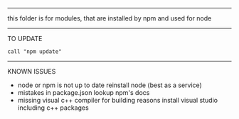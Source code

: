 -------------------------------------------------------------------------------
this folder is for modules, that are installed by npm and used for node

---
  TO UPDATE

    call "npm update"

---
  KNOWN ISSUES

  - node or npm is not up to date
      reinstall node (best as a service)
  - mistakes in package.json
      lookup npm's docs
  - missing visual c++ compiler for building reasons
      install visual studio including c++ packages

